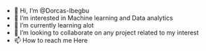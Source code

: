 - 👋 Hi, I’m @Dorcas-Ibegbu
- 👀 I’m interested in Machine learning and Data analytics
- 🌱 I’m currently learning alot
- 💞️ I’m looking to collaborate on any project related to my interest
- 📫 How to reach me Here


<!---
Dorcas-Ibegbu/Dorcas-Ibegbu is a ✨ special ✨ repository because its `README.md` (this file) appears on your GitHub profile.
You can click the Preview link to take a look at your changes.
--->
